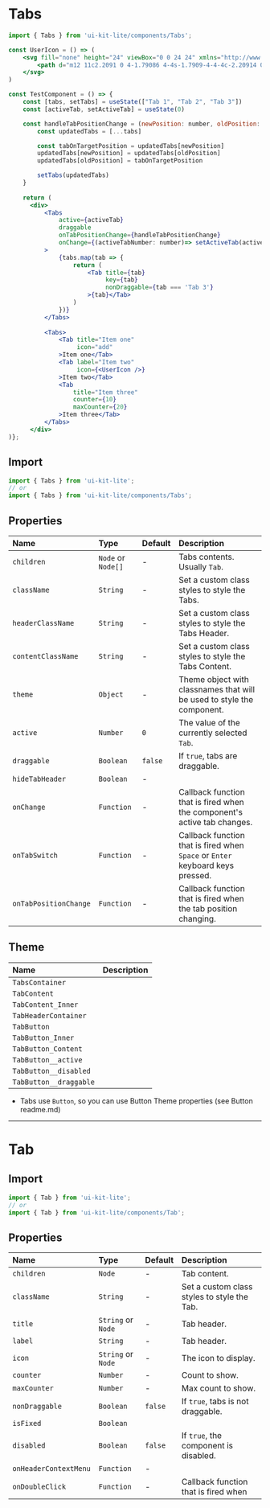 # Tabs

<!-- example -->
```jsx
import { Tabs } from 'ui-kit-lite/components/Tabs';

const UserIcon = () => (
    <svg fill="none" height="24" viewBox="0 0 24 24" xmlns="http://www.w3.org/2000/svg" >
        <path d="m12 11c2.2091 0 4-1.79086 4-4s-1.7909-4-4-4c-2.20914 0-4 1.79086-4 4s1.79086 4 4 4zm0 10c3.866 0 7-1.7909 7-4s-3.134-4-7-4c-3.86599 0-7 1.7909-7 4s3.13401 4 7 4z" fill="#28303f" clipRule="evenodd" fillRule="evenodd" />
    </svg>
)

const TestComponent = () => {
    const [tabs, setTabs] = useState(["Tab 1", "Tab 2", "Tab 3"])
    const [activeTab, setActiveTab] = useState(0)

    const handleTabPositionChange = (newPosition: number, oldPosition: number) => {
        const updatedTabs = [...tabs]

        const tabOnTargetPosition = updatedTabs[newPosition]
        updatedTabs[newPosition] = updatedTabs[oldPosition]
        updatedTabs[oldPosition] = tabOnTargetPosition

        setTabs(updatedTabs)
    }
    
    return (
      <div>
          <Tabs
              active={activeTab}
              draggable
              onTabPositionChange={handleTabPositionChange}
              onChange={(activeTabNumber: number)=> setActiveTab(activeTabNumber)}
          >
              {tabs.map(tab => {
                  return (
                      <Tab title={tab}
                           key={tab}
                           nonDraggable={tab === 'Tab 3'}
                      >{tab}</Tab>
                  )
              })}
          </Tabs>
    
          <Tabs>
              <Tab title="Item one"
                   icon="add"
              >Item one</Tab>
              <Tab label="Item two"
                   icon={<UserIcon />}
              >Item two</Tab>
              <Tab
                  title="Item three"
                  counter={10}
                  maxCounter={20}
              >Item three</Tab>
          </Tabs>
      </div> 
)};
```

## Import
```jsx
import { Tabs } from 'ui-kit-lite';
// or
import { Tabs } from 'ui-kit-lite/components/Tabs';
```

## Properties

| Name                  | Type               | Default | Description                                                                    |
|:----------------------|:-------------------|:--------|:-------------------------------------------------------------------------------|
| `children`            | `Node` or `Node[]` | -       | Tabs contents. Usually `Tab`.                                                  |
| `className`           | `String`           | -       | Set a custom class styles to style the Tabs.                                   |
| `headerClassName`     | `String`           | -       | Set a custom class styles to style the Tabs Header.                            |
| `contentClassName`    | `String`           | -       | Set a custom class styles to style the Tabs Content.                           |
| `theme`               | `Object`           | -       | Theme object with classnames that will be used to style the component.         |
| `active`              | `Number`           | `0`     | The value of the currently selected `Tab`.                                     | 
| `draggable`           | `Boolean`          | `false` | If `true`, tabs are draggable.                                                 | 
| `hideTabHeader`       | `Boolean`          | -       |                                                                                | 
| `onChange`            | `Function`         | -       | Callback function that is fired when the component's active tab changes.       |
| `onTabSwitch`         | `Function`         | -       | Callback function that is fired when `Space` or `Enter` keyboard keys pressed. |
| `onTabPositionChange` | `Function`         | -       | Callback function that is fired when the tab position changing.                |

## Theme

| Name                   | Description |
|:-----------------------|:------------|
| `TabsContainer`        |             |
| `TabContent`           |             |
| `TabContent_Inner`     |             |
| `TabHeaderContainer`   |             |
| `TabButton`            |             |
| `TabButton_Inner`      |             |
| `TabButton_Content`    |             |
| `TabButton__active`    |             |
| `TabButton__disabled`  |             |
| `TabButton__draggable` |             |

+ Tabs use `Button`, so you can use Button Theme properties (see Button readme.md)
___

# Tab

## Import
```jsx
import { Tab } from 'ui-kit-lite';
// or
import { Tab } from 'ui-kit-lite/components/Tab';
```

## Properties

| Name                  | Type               | Default | Description                                 |
|:----------------------|:-------------------|:--------|:--------------------------------------------|
| `children`            | `Node`             | -       | Tab content.                                |
| `className`           | `String`           | -       | Set a custom class styles to style the Tab. |
| `title`               | `String` or `Node` | -       | Tab header.                                 |
| `label`               | `String`           | -       | Tab header.                                 |
| `icon`                | `String` or `Node` | -       | The icon to display.                        |
| `counter`             | `Number`           | -       | Count to show.                              |
| `maxCounter`          | `Number`           | -       | Max count to show.                          |
| `nonDraggable`        | `Boolean`          | `false` | If `true`, tabs is not draggable.           | 
| `isFixed`             | `Boolean`          |         |                                             | 
| `disabled`            | `Boolean`          | `false` | If `true`, the component is disabled.       | 
| `onHeaderContextMenu` | `Function`         | -       |                                             |
| `onDoubleClick`       | `Function`         | -       | Callback function that is fired when        |



